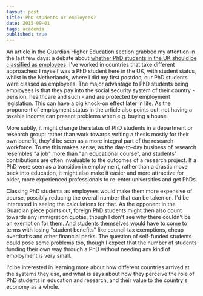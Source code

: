 ```yaml
---
layout: post
title: PhD students or employees?
date: 2015-09-01
tags: academia
published: true
---
```


An article in the Guardian Higher Education section grabbed my attention in the last few days: a debate about [whether PhD students in the UK should be classified as employees](http://www.theguardian.com/higher-education-network/2015/jul/16/should-phd-students-be-classed-as-employees). I've worked in countries that take different approaches: I myself was a PhD student here in the UK, with student status, whilst in the Netherlands, where I did my first postdoc, our PhD students were classed as employees. The major advantage to PhD students being employees is that they pay into the social security system of their country - pension, healthcare and such - and are protected by employment legislation. This can have a big knock-on effect later in life. As the proponent of employment status in the article also points out, not having a taxable income can present problems when e.g. buying a house. 

More subtly, it might change the status of PhD students in a department or research group: rather than work towards writing a thesis mostly for their own benefit, they'd be seen as a more integral part of the research workforce. To me this makes sense, as the day-to-day business of research resembles "a job" more than "an educational course", and students' contributions are often invaluable to the outcomes of a research project. If a PhD were seen as a transition in employment, rather than a drastic move back into education, it might also make it easier and more attractive for older, more experienced professionals to re-enter universities and get PhDs. 

Classing PhD students as employees would make them more expensive of course, possibly reducing the overall number that can be taken on. I'd be interested in seeing the calculations for that. As the opponent in the Guardian piece points out, foreign PhD students might then also count towards any immigration quotas, though I don't see why there couldn't be an exemption for them. And students themselves would have to come to terms with losing "student benefits" like council tax exemptions, cheap overdrafts and other financial perks. The question of self-funded students could pose some problems too, though I expect that the number of students funding their own way through a PhD without needing any kind of employment is very small.

I'd be interested in learning more about how different countries arrived at the systems they use, and what is says about how they perceive the role of PhD students in education and research, and their value to the country's economy as a whole.